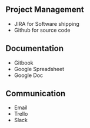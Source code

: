 ## Project Management
 - JIRA for Software shipping
 - Github for source code

## Documentation
 - Gitbook
 - Google Spreadsheet
 - Google Doc

## Communication
 - Email
 - Trello
 - Slack
